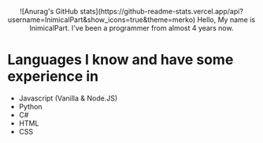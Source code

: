 <p align="center">
![Anurag's GitHub stats](https://github-readme-stats.vercel.app/api?username=InimicalPart&show_icons=true&theme=merko)
Hello, My name is InimicalPart. I've been a programmer from almost 4 years now.
</p>


# Languages I know and have some experience in
  - Javascript (Vanilla & Node.JS)
  - Python
  - C#
  - HTML
  - CSS
